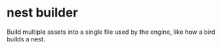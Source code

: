 # nest builder

Build multiple assets into a single file used by the engine, like how a bird builds a nest.